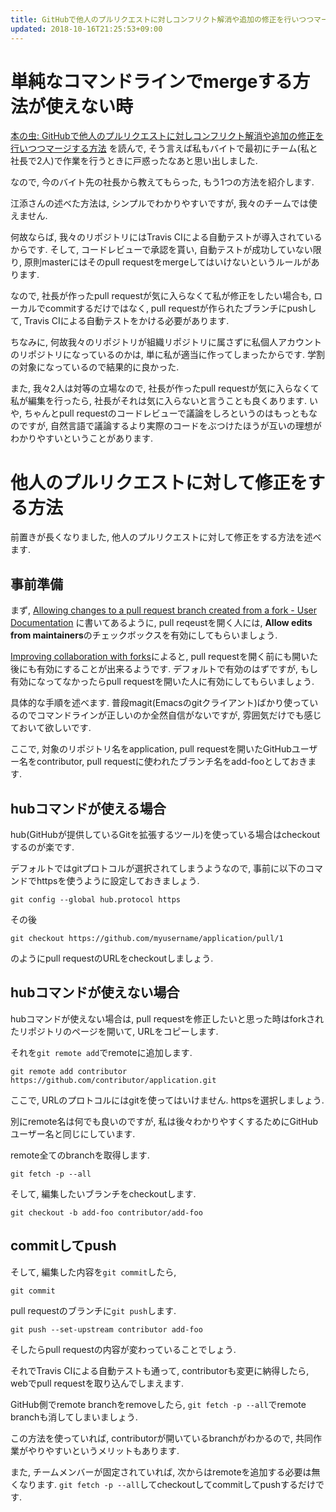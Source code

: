 ```yaml
---
title: GitHubで他人のプルリクエストに対しコンフリクト解消や追加の修正を行いつつマージするもう1つの方法
updated: 2018-10-16T21:25:53+09:00
---
```


# 単純なコマンドラインでmergeする方法が使えない時

[本の虫: GitHubで他人のプルリクエストに対しコンフリクト解消や追加の修正を行いつつマージする方法](https://cpplover.blogspot.jp/2017/10/github.html)
を読んで,
そう言えば私もバイトで最初にチーム(私と社長で2人)で作業を行うときに戸惑ったなあと思い出しました.

なので,
今のバイト先の社長から教えてもらった,
もう1つの方法を紹介します.

江添さんの述べた方法は,
シンプルでわかりやすいですが,
我々のチームでは使えません.

何故ならば,
我々のリポジトリにはTravis CIによる自動テストが導入されているからです.
そして,
コードレビューで承認を貰い,
自動テストが成功していない限り,
原則masterにはそのpull requestをmergeしてはいけないというルールがあります.

なので,
社長が作ったpull requestが気に入らなくて私が修正をしたい場合も,
ローカルでcommitするだけではなく,
pull requestが作られたブランチにpushして,
Travis CIによる自動テストをかける必要があります.

ちなみに,
何故我々のリポジトリが組織リポジトリに属さずに私個人アカウントのリポジトリになっているのかは,
単に私が適当に作ってしまったからです.
学割の対象になっているので結果的に良かった.

また,
我々2人は対等の立場なので,
社長が作ったpull requestが気に入らなくて私が編集を行ったら,
社長がそれは気に入らないと言うことも良くあります.
いや,
ちゃんとpull requestのコードレビューで議論をしろというのはもっともなのですが,
自然言語で議論するより実際のコードをぶつけたほうが互いの理想がわかりやすいということがあります.

# 他人のプルリクエストに対して修正をする方法

前置きが長くなりました,
他人のプルリクエストに対して修正をする方法を述べます.

## 事前準備

まず,
[Allowing changes to a pull request branch created from a fork - User Documentation](https://help.github.com/articles/allowing-changes-to-a-pull-request-branch-created-from-a-fork/)
に書いてあるように,
pull reqeustを開く人には,
**Allow edits from maintainers**のチェックボックスを有効にしてもらいましょう.

[Improving collaboration with forks](https://github.com/blog/2247-improving-collaboration-with-forks)によると,
pull requestを開く前にも開いた後にも有効にすることが出来るようです.
デフォルトで有効のはずですが,
もし有効になってなかったらpull requestを開いた人に有効にしてもらいましょう.

具体的な手順を述べます.
普段magit(Emacsのgitクライアント)ばかり使っているのでコマンドラインが正しいのか全然自信がないですが,
雰囲気だけでも感じておいて欲しいです.

ここで,
対象のリポジトリ名をapplication,
pull requestを開いたGitHubユーザー名をcontributor,
pull requestに使われたブランチ名をadd-fooとしておきます.

## hubコマンドが使える場合

hub(GitHubが提供しているGitを拡張するツール)を使っている場合はcheckoutするのが楽です.

デフォルトではgitプロトコルが選択されてしまうようなので,
事前に以下のコマンドでhttpsを使うように設定しておきましょう.

~~~
git config --global hub.protocol https
~~~

その後

~~~
git checkout https://github.com/myusername/application/pull/1
~~~

のようにpull requestのURLをcheckoutしましょう.

## hubコマンドが使えない場合

hubコマンドが使えない場合は,
pull requestを修正したいと思った時はforkされたリポジトリのページを開いて,
URLをコピーします.

それを`git remote add`でremoteに追加します.

~~~
git remote add contributor https://github.com/contributor/application.git
~~~

ここで,
URLのプロトコルにはgitを使ってはいけません.
httpsを選択しましょう.

別にremote名は何でも良いのですが,
私は後々わかりやすくするためにGitHubユーザー名と同じにしています.

remote全てのbranchを取得します.

~~~
git fetch -p --all
~~~

そして,
編集したいブランチをcheckoutします.

~~~
git checkout -b add-foo contributor/add-foo
~~~

## commitしてpush

そして,
編集した内容を`git commit`したら,

~~~
git commit
~~~

pull requestのブランチに`git push`します.

~~~
git push --set-upstream contributor add-foo
~~~

そしたらpull requestの内容が変わっていることでしょう.

それでTravis CIによる自動テストも通って,
contributorも変更に納得したら,
webでpull requestを取り込んでしまえます.

GitHub側でremote branchをremoveしたら,
`git fetch -p --all`でremote branchも消してしまいましょう.

この方法を使っていれば,
contributorが開いているbranchがわかるので,
共同作業がやりやすいというメリットもあります.

また,
チームメンバーが固定されていれば,
次からはremoteを追加する必要は無くなります.
`git fetch -p --all`してcheckoutしてcommitしてpushするだけです.

